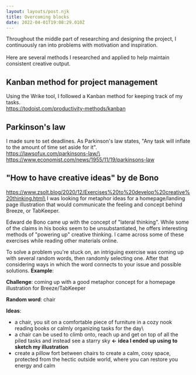 ```yaml
---
layout: layouts/post.njk
title: Overcoming blocks
date: 2022-04-01T19:08:29.010Z
---
```

Throughout the middle part of researching and designing the project, I continuously ran into problems with motivation and inspiration.\
\
Here are several methods I researched and applied to help maintain consistent creative output.

## Kanban method for project management

Using the Wrike tool, I followed a Kanban method for keeping track of my tasks.\
https://todoist.com/productivity-methods/kanban

## Parkinson's law

I made sure to set deadlines. As Parkinson's law states, "Any task will inflate to the amount of time set aside for it".\
https://lawsofux.com/parkinsons-law/\
https://www.economist.com/news/1955/11/19/parkinsons-law

## "How to have creative ideas" by de Bono

https://www.zsolt.blog/2020/12/Exercises%20to%20develop%20creative%20thinking.html\
I was looking for metaphor ideas for a homepage/landing page illustration that would communicate the feeling and concept behind Breeze, or TabKeeper.

Edward de Bono came up with the concept of "lateral thinking". While some of the claims in his books seem to be unsubstantiated, he offers interesting methods of "powering up" creative thinking. I came across some of these exercises while reading other materials online.

To solve a problem you're stuck on, an intriguing exercise was coming up with several random words, then randomly selecting one. After that considering ways in which the word connects to your issue and possible solutions. **Example**:

**Challenge**:  coming up with a good metaphor concept for a homepage illustration for Breeze/TabKeeper

**Random word**: chair

**Ideas**:

* a chair, you sit on a comfortable piece of furniture in a cozy nook reading books or calmly organizing tasks for the day\
* a chair can be used to climb onto, reach up and get on top of all the piled tasks and instead see a starry sky **<-** **idea I ended up using** **to sketch my illustration**
* create a pillow fort between chairs to create a calm, cosy space, protected from the hectic outside world, where you can restore you energy and calm